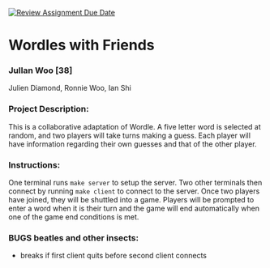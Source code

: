 [![Review Assignment Due Date](https://classroom.github.com/assets/deadline-readme-button-22041afd0340ce965d47ae6ef1cefeee28c7c493a6346c4f15d667ab976d596c.svg)](https://classroom.github.com/a/Vh67aNdh)
# Wordles with Friends

### JulIan Woo [38]

Julien Diamond, Ronnie Woo, Ian Shi

### Project Description:

This is a collaborative adaptation of Wordle. A five letter word is selected at random, and two players will take turns making a guess. Each player will have information regarding their own guesses and that of the other player.

### Instructions:

One terminal runs `make server` to setup the server. Two other terminals then connect by running `make client` to connect to the server. Once two players have joined, they will be shuttled into a game. Players will be prompted to enter a word when it is their turn and the game will end automatically when one of the game end conditions is met.

### BUGS beatles and other insects:

- breaks if first client quits before second client connects
